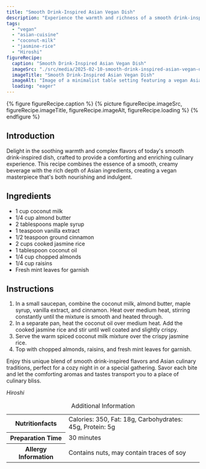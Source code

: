 ```yaml
---
title: "Smooth Drink-Inspired Asian Vegan Dish"
description: "Experience the warmth and richness of a smooth drink-inspired vegan dish with coconut milk, almond butter, and jasmine rice, perfect for any cozy evening."
tags:
  - "vegan"
  - "asian-cuisine"
  - "coconut-milk"
  - "jasmine-rice"
  - "Hiroshi"
figureRecipe: 
  caption: "Smooth Drink-Inspired Asian Vegan Dish"
  imageSrc: "./src/media/2025-02-10-smooth-drink-inspired-asian-vegan-dish-7621.png"
  imageTitle: "Smooth Drink-Inspired Asian Vegan Dish"
  imageAlt: "Image of a minimalist table setting featuring a vegan Asian-inspired dish: a bowl of spiced coconut milk over crispy jasmine rice, topped with almonds, raisins, and mint. Beside it, a creamy almond milk smoothie. Vibrant colors and soft lighting enhance the inviting, clutter-free presentation."
  loading: "eager"
---
```


{% figure figureRecipe.caption %}
{% picture figureRecipe.imageSrc, figureRecipe.imageTitle, figureRecipe.imageAlt, figureRecipe.loading %}
{% endfigure %}

## Introduction

Delight in the soothing warmth and complex flavors of today's smooth drink-inspired dish, crafted to provide a comforting and enriching culinary experience. This recipe combines the essence of a smooth, creamy beverage with the rich depth of Asian ingredients, creating a vegan masterpiece that's both nourishing and indulgent.

## Ingredients

- 1 cup coconut milk
- 1/4 cup almond butter
- 2 tablespoons maple syrup
- 1 teaspoon vanilla extract
- 1/2 teaspoon ground cinnamon
- 2 cups cooked jasmine rice
- 1 tablespoon coconut oil
- 1/4 cup chopped almonds
- 1/4 cup raisins
- Fresh mint leaves for garnish

## Instructions

1. In a small saucepan, combine the coconut milk, almond butter, maple syrup, vanilla extract, and cinnamon. Heat over medium heat, stirring constantly until the mixture is smooth and heated through.
2. In a separate pan, heat the coconut oil over medium heat. Add the cooked jasmine rice and stir until well coated and slightly crispy.
3. Serve the warm spiced coconut milk mixture over the crispy jasmine rice.
4. Top with chopped almonds, raisins, and fresh mint leaves for garnish.

Enjoy this unique blend of smooth drink-inspired flavors and Asian culinary traditions, perfect for a cozy night in or a special gathering. Savor each bite and let the comforting aromas and tastes transport you to a place of culinary bliss.

*Hiroshi*

<table><caption class='sr-only'>Additional Information</caption><tr><th>Nutritionfacts</th><td>Calories: 350, Fat: 18g, Carbohydrates: 45g, Protein: 5g&nbsp;</td></tr><tr><th>Preparation Time</th><td>30 minutes&nbsp;</td></tr><tr><th>Allergy Information</th><td>Contains nuts, may contain traces of soy&nbsp;</td></tr></table>

